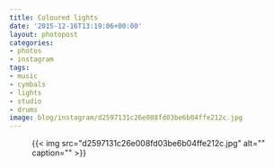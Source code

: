 ```yaml
---
title: Coloured lights
date: '2015-12-16T13:19:06+00:00'
layout: photopost
categories:
- photos
- instagram
tags:
- music
- cymbals
- lights
- studio
- drums
image: blog/instagram/d2597131c26e008fd03be6b04ffe212c.jpg
---
```


<figure class="photo photo--square">
  {{< img src="d2597131c26e008fd03be6b04ffe212c.jpg" alt="" caption="" >}}

</figure>



